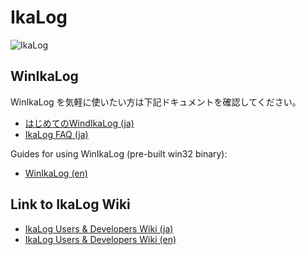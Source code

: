 # IkaLog

![IkaLog](https://raw.githubusercontent.com/wiki/hasegaw/IkaLog/images/IkaUI.png)

## WinIkaLog

WinIkaLog を気軽に使いたい方は下記ドキュメントを確認してください。
- [はじめてのWindIkaLog (ja)](https://github.com/hasegaw/IkaLog/wiki/ja_WinIkaLog)
- [IkaLog FAQ (ja)](https://github.com/hasegaw/IkaLog/wiki/ja_FAQ)

Guides for using WinIkaLog (pre-built win32 binary):
- [WinIkaLog (en)](https://github.com/hasegaw/IkaLog/wiki/en_WinIkaLog)

## Link to IkaLog Wiki

- [IkaLog Users & Developers Wiki (ja)](https://github.com/hasegaw/IkaLog/wiki)
- [IkaLog Users & Developers Wiki (en)](https://github.com/hasegaw/IkaLog/wiki/en_Home)

